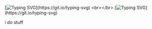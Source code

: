 [![Typing SVG](https://readme-typing-svg.herokuapp.com?size=30&duration=2000lines=Welcome+to+my+github+page.)](https://git.io/typing-svg)
<br></br>
[![Typing SVG](https://readme-typing-svg.herokuapp.com?size=30&duration=10000&lines=Hello.)](https://git.io/typing-svg)


i do stuff
<br></br>
